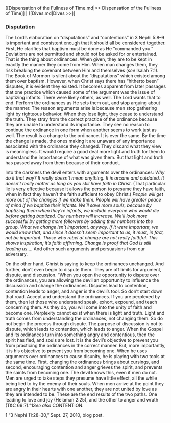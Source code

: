 [[Dispensation of the Fullness of Time.md|<< Dispensation of the Fullness of Time]]  |  [[Dives.md|Dives >>]]

### Disputation
The Lord’s elaboration on “disputations” and “contentions” in 3 Nephi 5:8–9 is important and consistent enough that it should all be considered together. First, He clarifies that baptism must be done as He “commanded you.” Deviations are not permitted and should not be asked for or entertained. That is the thing about ordinances. When given, they are to be kept in exactly the manner they come from Him. When man changes them, they risk breaking the covenant between Him and themselves (*see* Isaiah 7:1). The Book of Mormon is silent about the “disputations” which existed among them over baptism. However, when Christ says there has “hitherto been” disputes, it is evident they existed. It becomes apparent from later passages that one practice which caused some of the argument was the issue of baptizing infants. There were likely others, as well. The Lord wants that to end. Perform the ordinances as He sets them out, and stop arguing about the manner. The reason arguments arise is because men stop gathering light by righteous behavior. When they lose light, they cease to understand the truth. They stray from the correct practice of the ordinance because they are unable to understand its importance. They see no reason to continue the ordinance in one form when another seems to work just as well. The result is a change to the ordinance. It is ever the same. By the time the change is made, the ones making it are unaware of any importance associated with the ordinance they changed. They discard what they view is meaningless. It would require a good deal more light and truth for them to understand the importance of what was given them. But that light and truth has passed away from them because of their conduct.

Into the darkness the devil enters with arguments over the ordinances: *Why do it that way? It really doesn’t mean anything. It is arcane and outdated. It doesn’t really matter as long as you still have faith in Christ.* (That particular lie is very effective because it allows the person to presume they have faith, when in fact they haven’t the faith sufficient to obey Christ.) *People will get more out of the changes if we make them. People will have greater peace of mind if we baptize their infants. We’ll save more souls, because by baptizing them when they’re infants, we include everyone who would die before getting baptized. Our numbers will increase. We’ll look more successful by getting more followers by adding their numbers into the group. What we change isn’t important, anyway. If it were important, we would know that, and since it doesn’t seem important to us, it must, in fact, not be important. Those who rebel at change are not really faithful. This shows inspiration; it’s faith affirming. Change is proof that God is still leading us*…. And other such arguments and persuasions from our adversary.

On the other hand, Christ is saying to keep the ordinances unchanged. And further, don’t even begin to dispute them. They are off limits for argument, dispute, and discussion. “When you open the opportunity to dispute over the ordinances, you are allowing the devil an opportunity to influence the discussion and change the ordinances. Disputes lead to contention, contention leads to anger, and anger is the devil’s tool. So don’t start down that road. Accept and understand the ordinances. If you are perplexed by them, then let those who understand speak, exhort, expound, and teach concerning them. As they do, you will come into the unity of faith and become one. Perplexity cannot exist when there is light and truth. Light and truth comes from understanding the ordinances, not changing them. So do not begin the process through dispute. The purpose of discussion is not to dispute, which leads to contention, which leads to anger. When the Gospel and its ordinances turn into something angry and contentious, then the spirit has fled, and souls are lost. It is the devil’s objective to prevent you from practicing the ordinances in the correct manner. But, more importantly, it is his objective to prevent you from becoming one. When he uses arguments over ordinances to cause disunity, he is playing with two tools at the same time. First, changing the ordinances brings about cursings, and second, encouraging contention and anger grieves the spirit, and prevents the saints from becoming one. The devil knows this, even if men do not. Men are urged to take steps they presume have little effect, all the while being lied to by the enemy of their souls. When men arrive at the point they are angry in their hearts with one another, they are not united by love as they are intended to be. These are the end results of the two paths. One leading to love and joy (Helaman 2:25), and the other to anger and wrath (T&C 69:7).”1*See also* CONTENTION.



1 “3 Nephi 11:28–30,” Sept. 27, 2010, blog post.